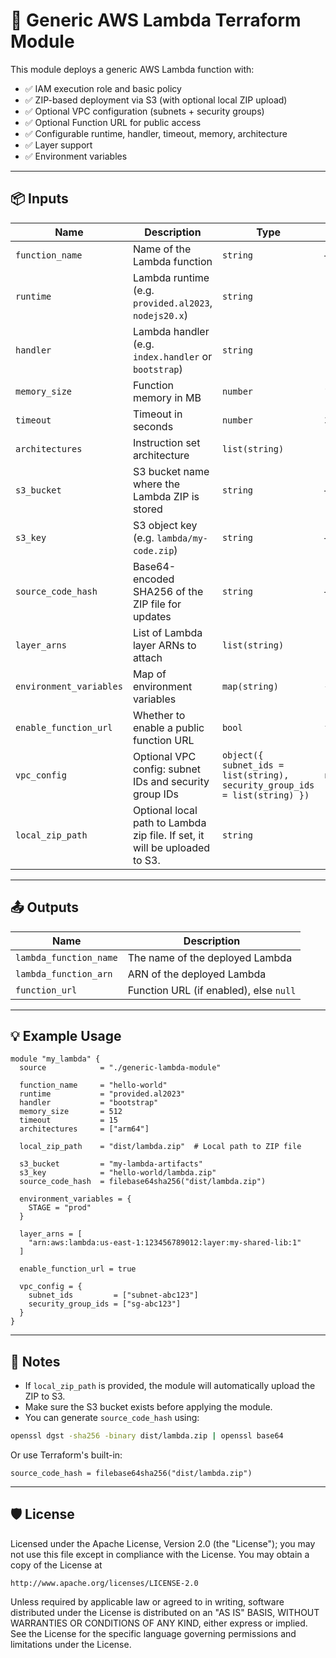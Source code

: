 # 🚀 Generic AWS Lambda Terraform Module

This module deploys a generic AWS Lambda function with:

- ✅ IAM execution role and basic policy
- ✅ ZIP-based deployment via S3 (with optional local ZIP upload)
- ✅ Optional VPC configuration (subnets + security groups)
- ✅ Optional Function URL for public access
- ✅ Configurable runtime, handler, timeout, memory, architecture
- ✅ Layer support
- ✅ Environment variables

---

## 📦 Inputs

| Name | Description | Type | Default | Required |
|------|-------------|------|---------|:--------:|
| `function_name` | Name of the Lambda function | `string` | — | ✅ |
| `runtime` | Lambda runtime (e.g. `provided.al2023`, `nodejs20.x`) | `string` | `"provided.al2023"` | ❌ |
| `handler` | Lambda handler (e.g. `index.handler` or `bootstrap`) | `string` | `"bootstrap"` | ❌ |
| `memory_size` | Function memory in MB | `number` | `1024` | ❌ |
| `timeout` | Timeout in seconds | `number` | `30` | ❌ |
| `architectures` | Instruction set architecture | `list(string)` | `["arm64"]` | ❌ |
| `s3_bucket` | S3 bucket name where the Lambda ZIP is stored | `string` | — | ✅ |
| `s3_key` | S3 object key (e.g. `lambda/my-code.zip`) | `string` | — | ✅ |
| `source_code_hash` | Base64-encoded SHA256 of the ZIP file for updates | `string` | — | ✅ |
| `layer_arns` | List of Lambda layer ARNs to attach | `list(string)` | `[]` | ❌ |
| `environment_variables` | Map of environment variables | `map(string)` | `{}` | ❌ |
| `enable_function_url` | Whether to enable a public function URL | `bool` | `false` | ❌ |
| `vpc_config` | Optional VPC config: subnet IDs and security group IDs | `object({ subnet_ids = list(string), security_group_ids = list(string) })` | `null` | ❌ |
| `local_zip_path` | Optional local path to Lambda zip file. If set, it will be uploaded to S3. | `string` | `""` | ❌ |

---

## 📤 Outputs

| Name | Description |
|------|-------------|
| `lambda_function_name` | The name of the deployed Lambda |
| `lambda_function_arn` | ARN of the deployed Lambda |
| `function_url` | Function URL (if enabled), else `null` |

---

## 💡 Example Usage

```hcl
module "my_lambda" {
  source            = "./generic-lambda-module"

  function_name     = "hello-world"
  runtime           = "provided.al2023"
  handler           = "bootstrap"
  memory_size       = 512
  timeout           = 15
  architectures     = ["arm64"]

  local_zip_path    = "dist/lambda.zip"  # Local path to ZIP file

  s3_bucket         = "my-lambda-artifacts"
  s3_key            = "hello-world/lambda.zip"
  source_code_hash  = filebase64sha256("dist/lambda.zip")

  environment_variables = {
    STAGE = "prod"
  }

  layer_arns = [
    "arn:aws:lambda:us-east-1:123456789012:layer:my-shared-lib:1"
  ]

  enable_function_url = true

  vpc_config = {
    subnet_ids         = ["subnet-abc123"]
    security_group_ids = ["sg-abc123"]
  }
}
```

---

## 📎 Notes

- If `local_zip_path` is provided, the module will automatically upload the ZIP to S3.
- Make sure the S3 bucket exists before applying the module.
- You can generate `source_code_hash` using:

```bash
openssl dgst -sha256 -binary dist/lambda.zip | openssl base64
```

Or use Terraform's built-in:

```hcl
source_code_hash = filebase64sha256("dist/lambda.zip")
```

---

## 🛡 License

Licensed under the Apache License, Version 2.0 (the "License");
you may not use this file except in compliance with the License.
You may obtain a copy of the License at

    http://www.apache.org/licenses/LICENSE-2.0

Unless required by applicable law or agreed to in writing, software
distributed under the License is distributed on an "AS IS" BASIS,
WITHOUT WARRANTIES OR CONDITIONS OF ANY KIND, either express or implied.
See the License for the specific language governing permissions and
limitations under the License.

